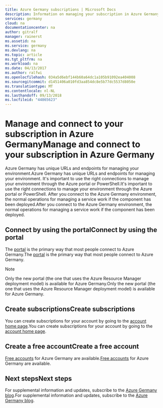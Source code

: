 ```yaml
---
title: Azure Germany subscriptions | Microsoft Docs
description: Information on managing your subscription in Azure Germany
services: germany
cloud: na
documentationcenter: na
author: gitralf
manager: rainerst
ms.assetid: na
ms.service: germany
ms.devlang: na
ms.topic: article
ms.tgt_pltfrm: na
ms.workload: na
ms.date: 04/13/2017
ms.author: ralfwi
ms.openlocfilehash: 034a5d6ebf144b60a64dc1a105b91092ea404008
ms.sourcegitcommit: d1451406a010fd3aa854dc8e5b77dc5537d8050e
ms.translationtype: MT
ms.contentlocale: nl-NL
ms.lasthandoff: 09/13/2018
ms.locfileid: "44865623"
---
```

# <a name="manage-and-connect-to-your-subscription-in-azure-germany"></a><span data-ttu-id="c13a2-103">Manage and connect to your subscription in Azure Germany</span><span class="sxs-lookup"><span data-stu-id="c13a2-103">Manage and connect to your subscription in Azure Germany</span></span>
<span data-ttu-id="c13a2-104">Azure Germany has unique URLs and endpoints for managing your environment.</span><span class="sxs-lookup"><span data-stu-id="c13a2-104">Azure Germany has unique URLs and endpoints for managing your environment.</span></span> <span data-ttu-id="c13a2-105">It's important to use the right connections to manage your environment through the Azure portal or PowerShell.</span><span class="sxs-lookup"><span data-stu-id="c13a2-105">It's important to use the right connections to manage your environment through the Azure portal or PowerShell.</span></span> <span data-ttu-id="c13a2-106">After you connect to the Azure Germany environment, the normal operations for managing a service work if the component has been deployed.</span><span class="sxs-lookup"><span data-stu-id="c13a2-106">After you connect to the Azure Germany environment, the normal operations for managing a service work if the component has been deployed.</span></span>

## <a name="connect-by-using-the-portal"></a><span data-ttu-id="c13a2-107">Connect by using the portal</span><span class="sxs-lookup"><span data-stu-id="c13a2-107">Connect by using the portal</span></span>
<span data-ttu-id="c13a2-108">The [portal](https://portal.microsoftazure.de) is the primary way that most people connect to Azure Germany.</span><span class="sxs-lookup"><span data-stu-id="c13a2-108">The [portal](https://portal.microsoftazure.de) is the primary way that most people connect to Azure Germany.</span></span> 

> [!NOTE]
> <span data-ttu-id="c13a2-109">Only the new portal (the one that uses the Azure Resource Manager deployment model) is available for Azure Germany.</span><span class="sxs-lookup"><span data-stu-id="c13a2-109">Only the new portal (the one that uses the Azure Resource Manager deployment model) is available for Azure Germany.</span></span>
>

## <a name="create-subscriptions"></a><span data-ttu-id="c13a2-110">Create subscriptions</span><span class="sxs-lookup"><span data-stu-id="c13a2-110">Create subscriptions</span></span>
<span data-ttu-id="c13a2-111">You can create subscriptions for your account by going to the [account home page](https://account.windowsazure.de).</span><span class="sxs-lookup"><span data-stu-id="c13a2-111">You can create subscriptions for your account by going to the [account home page](https://account.windowsazure.de).</span></span>

## <a name="create-a-free-account"></a><span data-ttu-id="c13a2-112">Create a free account</span><span class="sxs-lookup"><span data-stu-id="c13a2-112">Create a free account</span></span>
<span data-ttu-id="c13a2-113">[Free accounts](https://azure.microsoft.com/free/germany/) for Azure Germany are available.</span><span class="sxs-lookup"><span data-stu-id="c13a2-113">[Free accounts](https://azure.microsoft.com/free/germany/) for Azure Germany are available.</span></span>


## <a name="next-steps"></a><span data-ttu-id="c13a2-114">Next steps</span><span class="sxs-lookup"><span data-stu-id="c13a2-114">Next steps</span></span>
<span data-ttu-id="c13a2-115">For supplemental information and updates, subscribe to the [Azure Germany blog](https://blogs.msdn.microsoft.com/azuregermany/).</span><span class="sxs-lookup"><span data-stu-id="c13a2-115">For supplemental information and updates, subscribe to the [Azure Germany blog](https://blogs.msdn.microsoft.com/azuregermany/).</span></span>




